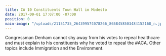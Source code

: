 ```yaml
---
title: CA 10 Constituents Town Hall in Modesto
date: 2017-09-01 17:07:00 -07:00
position: 0
main-image: "/uploads/21151735_264399574078266_8658458503484152168_n.jpg"
---
```


Congressman Denham cannot shy away from his votes to repeal healthcare and must explain to his constituents why he voted to repeal the #ACA. Other topics include Immigration and the Environment. 
